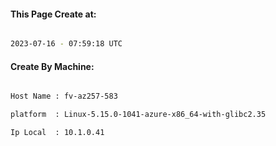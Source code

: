 
   
#### This Page Create at:

```bash

2023-07-16 - 07:59:18 UTC

```

#### Create By Machine:

```bash

Host Name : fv-az257-583

platform  : Linux-5.15.0-1041-azure-x86_64-with-glibc2.35

Ip Local  : 10.1.0.41

```

